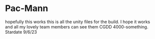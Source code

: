 # Pac-Mann
hopefully this works
this is all the unity files for the build. I hope it works and all my lovely team members can see them
CGDD 4000-something. Stardate 9/6/23

